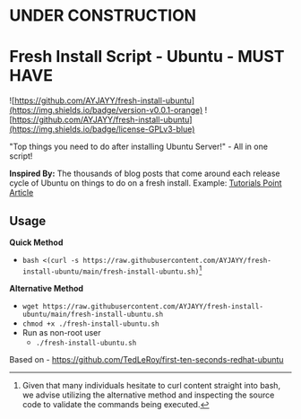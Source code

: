 # UNDER CONSTRUCTION

# Fresh Install Script - Ubuntu - MUST HAVE

![https://github.com/AYJAYY/fresh-install-ubuntu](https://img.shields.io/badge/version-v0.0.1-orange)  ![https://github.com/AYJAYY/fresh-install-ubuntu](https://img.shields.io/badge/license-GPLv3-blue)

"Top things you need to do after installing Ubuntu Server!" - All in one script!

**Inspired By:** The thousands of blog posts that come around each release cycle of Ubuntu on things to do on a fresh install. Example: [Tutorials Point Article](https://www.tutorialspoint.com/20-things-to-do-after-installing-ubuntu-22-04-lts-focal-fossa)


## Usage
**Quick Method**
- `bash <(curl -s https://raw.githubusercontent.com/AYJAYY/fresh-install-ubuntu/main/fresh-install-ubuntu.sh)`[^1]

**Alternative Method**

- `wget https://raw.githubusercontent.com/AYJAYY/fresh-install-ubuntu/main/fresh-install-ubuntu.sh`
- `chmod +x ./fresh-install-ubuntu.sh`
- Run as non-root user
  - `./fresh-install-ubuntu.sh`

Based on - https://github.com/TedLeRoy/first-ten-seconds-redhat-ubuntu

[^1]: Given that many individuals hesitate to curl content straight into bash, we advise utilizing the alternative method and inspecting the source code to validate the commands being executed.
